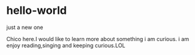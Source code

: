 # hello-world
just a new one

Chico here.I would like to learn more about something i am curious.
i am enjoy reading,singing and keeping curious.LOL
